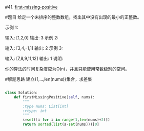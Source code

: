 #41. [first-missing-positive](https://leetcode-cn.com/problems/first-missing-positive/description/)

#题目
给定一个未排序的整数数组，找出其中没有出现的最小的正整数。

示例 1:

输入: [1,2,0]
输出: 3
示例 2:

输入: [3,4,-1,1]
输出: 2
示例 3:

输入: [7,8,9,11,12]
输出: 1
说明:

你的算法的时间复杂度应为O(n)，并且只能使用常数级别的空间。

#解题思路
建立{1,...,len(nums)}集合，求差集

```python

class Solution:
    def firstMissingPositive(self, nums):
        """
        :type nums: List[int]
        :rtype: int
        """
        s=set([i for i in range(1,len(nums)+2)])
        return sorted(list(s-set(nums)))[0]
		
```